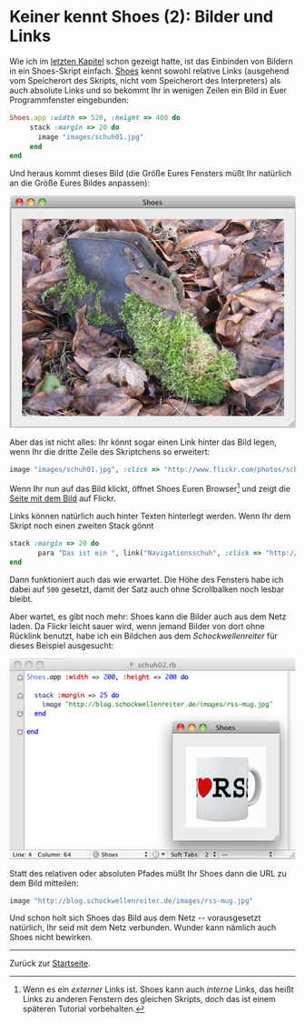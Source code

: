 # Keiner kennt Shoes (2): Bilder und Links

Wie ich im [letzten Kapitel][1] schon gezeigt hatte, ist das Einbinden von Bildern in ein Shoes-Skript einfach. [Shoes](cp^Shoes) kennt sowohl relative Links (ausgehend vom Speicherort des Skripts, nicht vom Speicherort des Interpreters) als auch absolute Links und so bekommt Ihr in wenigen Zeilen ein Bild in Euer Programmfenster eingebunden:

~~~ruby
Shoes.app :width => 520, :height => 400 do
	 stack :margin => 20 do
	   image "images/schuh01.jpg"
	 end
end
~~~

[1]: 01shoes.html

Und heraus kommt dieses Bild (die Größe Eures Fensters müßt Ihr natürlich an die Größe Eures Bildes anpassen):

![Bei jedem Wetter: Shoes!](images/wetterschuh.png)

Aber das ist nicht alles: Ihr könnt sogar einen Link hinter das Bild legen, wenn Ihr die dritte Zeile des Skriptchens so erweitert:

~~~ruby
image "images/schuh01.jpg", :click => "http://www.flickr.com/photos/schockwellenreiter/2151239639/"
~~~

Wenn Ihr nun auf das Bild klickt, öffnet Shoes Euren Browser[^1] und zeigt die [Seite mit dem Bild][2] auf Flickr.

[2]: http://www.flickr.com/photos/schockwellenreiter/2151239639/

[^1]: Wenn es ein *externer* Links ist. Shoes kann auch *interne* Links, das heißt Links zu anderen Fenstern des gleichen Skripts, doch das ist einem späteren Tutorial vorbehalten.

Links können natürlich auch hinter Texten hinterlegt werden. Wenn Ihr dem Skript noch einen zweiten Stack gönnt

~~~ruby
stack :margin => 20 do
	   para "Das ist ein ", link("Navigationsschuh", :click => "http://www.flickr.com/photos/schockwellenreiter/2151239639/"),", die Wetterseite ist bemoost."
end
~~~

Dann funktioniert auch das wie erwartet. Die Höhe des Fensters habe ich dabei auf `500` gesetzt, damit der Satz auch ohne Scrollbalken noch lesbar bleibt.

Aber wartet, es gibt noch mehr: Shoes kann die Bilder auch aus dem Netz laden. Da Flickr leicht sauer wird, wenn jemand Bilder von dort ohne Rücklink benutzt, habe ich ein Bildchen aus dem *Schockwellenreiter* für dieses Beispiel ausgesucht:

![Bilder auch aus dem Netz](images/shoes-bilder.png)

Statt des relativen oder absoluten Pfades müßt Ihr Shoes dann die URL zu dem Bild mitteilen:

~~~ruby
image "http://blog.schockwellenreiter.de/images/rss-mug.jpg"
~~~

Und schon holt sich Shoes das Bild aus dem Netz -- vorausgesetzt natürlich, Ihr seid mit dem Netz verbunden. Wunder kann nämlich auch Shoes nicht bewirken.

---

Zurück zur [Startseite](index.html).